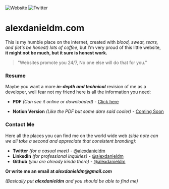 ![Website](https://img.shields.io/website?down_color=red&down_message=Offline&up_color=green&up_message=Online&url=http%3A%2F%2Falexdanieldm.com%2F) ![Twitter](https://img.shields.io/twitter/url?style=social&url=https%3A%2F%2Fgithub.com%2Falexdanieldm%2Falexdanieldm.com)
# alexdanieldm.com
This is my humble place on the internet, created with _blood, sweat, tears, and (let's be honest) lots of coffee_, but I'm very proud of this little website, **it might not be much, but it sure is honest work.**

> "Websites promote you 24/7, No one else will do that for you.”
### Resume

Maybe you want a more _**in-depth and technical**_ revision of me as a developer, well fear not my friend here is all the information you need:

* **PDF** _(Can see it online or downloaded)_ - [Click here](https://github.com/alexdanieldm/alexdanieldm.com/blob/master/alexduran-gatsby/src/docs/Resume.pdf)

* **Notion Version** _(Like the PDF but some dare said cooler)_ - [Coming Soon]()
### Contact Me
Here all the places you can find me on the world wide web _(side note can we all take a second and appreciate that consistent branding)_:

* **Twitter** _(for a casual meet)_ - [@alexdanieldm](https://twitter.com/alexdanieldm)
* **LinkedIn** _(for professional inquiries)_ - [@alexdanieldm](https://www.linkedin.com/in/alexdanieldm/)
* **Github** _(you are already kinda there)_ - [@alexdanieldm](https://github.com/alexdanieldm)

**Or write me an email at _alexdanieldm@gmail.com_**

_(Basically put **_alexdanieldm_** and you should be able to find me)_